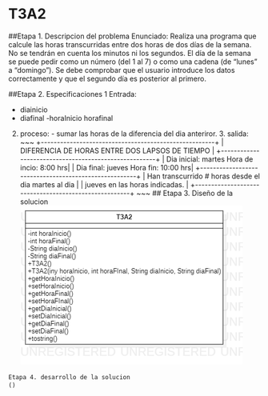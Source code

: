 # T3A2

##Etapa 1. Descripcion del problema
Enunciado: Realiza una programa que calcule las horas transcurridas entre dos horas de dos días de la semana. No se tendrán en cuenta los minutos ni los segundos. El día de la semana se puede pedir como un número (del 1 al 7) o como una cadena (de “lunes” a “domingo”). Se debe comprobar que el usuario introduce los datos correctamente y que el segundo día es posterior al primero.

##Etapa 2. Especificaciones
1 Entrada:
  - diainicio
  - diafinal
  -horaInicio
  horafinal
  2. proceso:
    - sumar las horas de la diferencia del dia anteriror.
    3. salida:
    ~~~
    +------------------------------------------------------+
    |     DIFERENCIA DE HORAS ENTRE DOS LAPSOS DE TIEMPO   |
    +------------------------------------------------------+
    | Dia inicial: martes           Hora de incio: 8:00 hrs|
    | Dia final: jueves             Hora fin:     10:00 hrs|
    +------------------------------------------------------+
    | Han transcurrido # horas desde el dia martes al dia  |
    | jueves en las horas indicadas.                       |
    +------------------------------------------------------+
    ~~~
    ## Etapa 3. Diseño de la solucion
    ![](https://github.com/MiguelAngelbarrientos/T3A2/blob/main/T3A2.pngA.png)
    
    Etapa 4. desarrollo de la solucion
    ()
